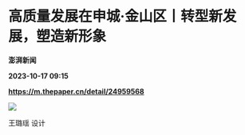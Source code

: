 # 高质量发展在申城·金山区丨转型新发展，塑造新形象
**澎湃新闻**

**2023-10-17 09:15**

**https://m.thepaper.cn/detail/24959568**

![](https://imagecloud.thepaper.cn/thepaper/image/274/456/178.jpg)

王璐瑶 设计
